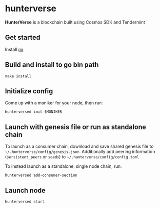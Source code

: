 # hunterverse
**HunterVerse** is a blockchain built using Cosmos SDK and Tendermint

## Get started

Install [go](https://go.dev/dl/)

## Build and install to go bin path

```
make install
```

## Initialize config

Come up with a moniker for your node, then run:

```
hunterversed init $MONIKER
```
 
 
 
## Launch with genesis file or run as standalone chain

To launch as a consumer chain, download and save shared genesis file to `~/.hunterverse/config/genesis.json`. Additionally add peering information (`persistent_peers` or `seeds`) to `~/.hunterverse/config/config.toml`

To instead launch as a standalone, single node chain, run:

```
hunterversed add-consumer-section
```

## Launch node

```
hunterversed start
```
